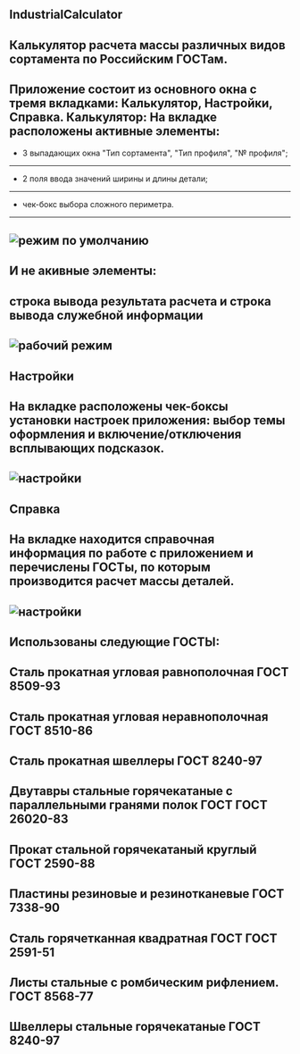 ## IndustrialCalculator
Калькулятор расчета массы различных видов сортамента по Российским ГОСТам.
---
Приложение состоит из основного окна с тремя вкладками: **Калькулятор**, **Настройки**, **Справка**.
**Калькулятор**:
На вкладке расположены активные элементы:
---
- 3 выпадающих окна "Тип сортамента", "Тип профиля", "№ профиля";
---
- 2 поля ввода значений ширины и длины детали;
---
- чек-бокс выбора сложного периметра.
---
![режим по умолчанию](https://github.com/SergeyLyashko/IndustrialCalculator/tree/master/src/screenshots/default_dark.jpg)
---
И не акивные элементы:
---
строка вывода результата расчета и строка вывода служебной информации
---
![рабочий режим](https://raw.githubusercontent.com/SergeyLyashko/IndustrialCalculator/tree/master/src/screenshots/work_1.jpg)
---
**Настройки**
---
На вкладке расположены чек-боксы установки настроек приложения: выбор темы оформления и включение/отключения всплывающих подсказок.
---
![настройки](https://github.com/SergeyLyashko/IndustrialCalculator/tree/master/src/screenshots/settings.jpg)
---
**Справка**
---
На вкладке находится справочная информация по работе с приложением и перечислены ГОСТы, по которым производится расчет массы деталей.
---
![настройки](https://github.com/SergeyLyashko/IndustrialCalculator/tree/master/src/screenshots/info_dark.jpg)
---

Использованы следующие ГОСТЫ:
---------------------------------------------------------------
Сталь прокатная угловая равнополочная ГОСТ 8509-93
---
Сталь прокатная угловая неравнополочная ГОСТ 8510-86
---
Сталь прокатная швеллеры ГОСТ 8240-97
---
Двутавры стальные горячекатаные с параллельными гранями полок ГОСТ ГОСТ 26020-83
---
Прокат стальной горячекатаный круглый ГОСТ 2590-88
---
Пластины резиновые и резинотканевые ГОСТ 7338-90
---
Сталь горячетканная квадратная ГОСТ ГОСТ 2591-51
---
Листы стальные с ромбическим рифлением. ГОСТ 8568-77
---
Швеллеры стальные горячекатаные ГОСТ 8240-97
---

